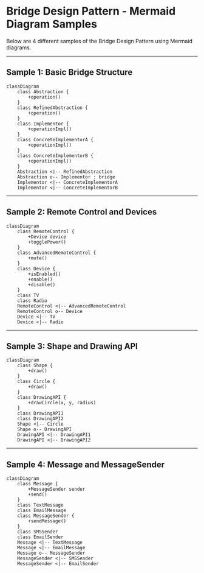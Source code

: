 # Bridge Design Pattern - Mermaid Diagram Samples

Below are 4 different samples of the Bridge Design Pattern using Mermaid diagrams.

---

## Sample 1: Basic Bridge Structure

```mermaid
classDiagram
    class Abstraction {
        +operation()
    }
    class RefinedAbstraction {
        +operation()
    }
    class Implementor {
        +operationImpl()
    }
    class ConcreteImplementorA {
        +operationImpl()
    }
    class ConcreteImplementorB {
        +operationImpl()
    }
    Abstraction <|-- RefinedAbstraction
    Abstraction o-- Implementor : bridge
    Implementor <|-- ConcreteImplementorA
    Implementor <|-- ConcreteImplementorB
```

---

## Sample 2: Remote Control and Devices

```mermaid
classDiagram
    class RemoteControl {
        +Device device
        +togglePower()
    }
    class AdvancedRemoteControl {
        +mute()
    }
    class Device {
        +isEnabled()
        +enable()
        +disable()
    }
    class TV
    class Radio
    RemoteControl <|-- AdvancedRemoteControl
    RemoteControl o-- Device
    Device <|-- TV
    Device <|-- Radio
```

---

## Sample 3: Shape and Drawing API

```mermaid
classDiagram
    class Shape {
        +draw()
    }
    class Circle {
        +draw()
    }
    class DrawingAPI {
        +drawCircle(x, y, radius)
    }
    class DrawingAPI1
    class DrawingAPI2
    Shape <|-- Circle
    Shape o-- DrawingAPI
    DrawingAPI <|-- DrawingAPI1
    DrawingAPI <|-- DrawingAPI2
```

---

## Sample 4: Message and MessageSender

```mermaid
classDiagram
    class Message {
        +MessageSender sender
        +send()
    }
    class TextMessage
    class EmailMessage
    class MessageSender {
        +sendMessage()
    }
    class SMSSender
    class EmailSender
    Message <|-- TextMessage
    Message <|-- EmailMessage
    Message o-- MessageSender
    MessageSender <|-- SMSSender
    MessageSender <|-- EmailSender
```

